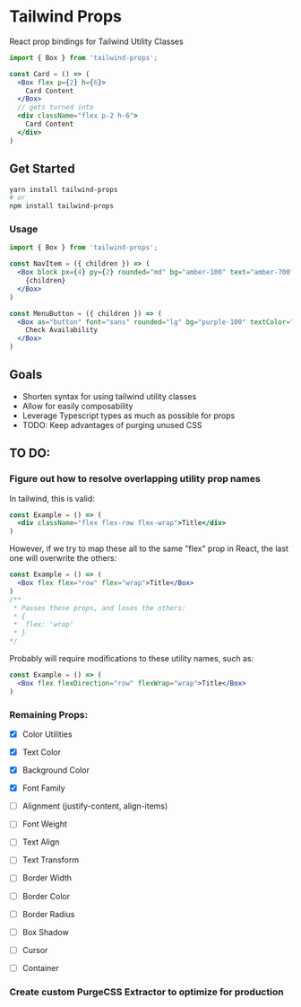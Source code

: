 # Tailwind Props

React prop bindings for Tailwind Utility Classes

```jsx
import { Box } from 'tailwind-props';

const Card = () => (
  <Box flex p={2} h={6}>
    Card Content
  </Box>
  // gets turned into
  <div className="flex p-2 h-6">
    Card Content
  </div>
)
```

## Get Started

```bash
yarn install tailwind-props
# or
npm install tailwind-props
```

### Usage
```jsx
import { Box } from 'tailwind-props';

const NavItem = ({ children }) => (
  <Box block px={4} py={2} rounded="md" bg="amber-100" text="amber-700">
    {children}
  </Box>
)

const MenuButton = ({ children }) => (
  <Box as="button" font="sans" rounded="lg" bg="purple-100" textColor="purple-700" px={6} py={2}>
    Check Availability
  </Box>
)
```

## Goals
- Shorten syntax for using tailwind utility classes
- Allow for easily composability
- Leverage Typescript types as much as possible for props
- TODO: Keep advantages of purging unused CSS

## TO DO:

### Figure out how to resolve overlapping utility prop names

In tailwind, this is valid:

```jsx
const Example = () => (
  <div className="flex flex-row flex-wrap">Title</div>
)
```

However, if we try to map these all to the same "flex" prop in React, the last one will overwrite the others:

```jsx
const Example = () => (
  <Box flex flex="row" flex="wrap">Title</Box>
)
/**
 * Passes these props, and loses the others:
 * {
 *  flex: 'wrap'
 * }
*/
```

Probably will require modifications to these utility names, such as:

```jsx
const Example = () => (
  <Box flex flexDirection="row" flexWrap="wrap">Title</Box>
)
```

### Remaining Props:
- [X] Color Utilities
- [X] Text Color
- [X] Background Color
- [X] Font Family
- [ ] Alignment (justify-content, align-items)
- [ ] Font Weight
- [ ] Text Align
- [ ] Text Transform
- [ ] Border Width
- [ ] Border Color
- [ ] Border Radius
- [ ] Box Shadow
- [ ] Cursor

- [ ] Container

### Create custom PurgeCSS Extractor to optimize for production